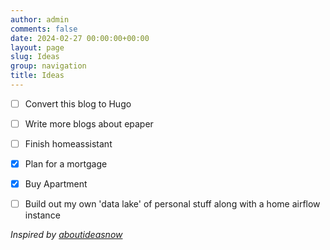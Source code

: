 ```yaml
---
author: admin
comments: false
date: 2024-02-27 00:00:00+00:00
layout: page
slug: Ideas
group: navigation
title: Ideas
---
```


- [ ] Convert this blog to Hugo
- [ ] Write more blogs about epaper
- [ ] Finish homeassistant
- [X] Plan for a mortgage
- [X] Buy Apartment
- [ ] Build out my own 'data lake' of personal stuff along with a home airflow instance


_Inspired by [aboutideasnow](https://aboutideasnow.com/about)_
